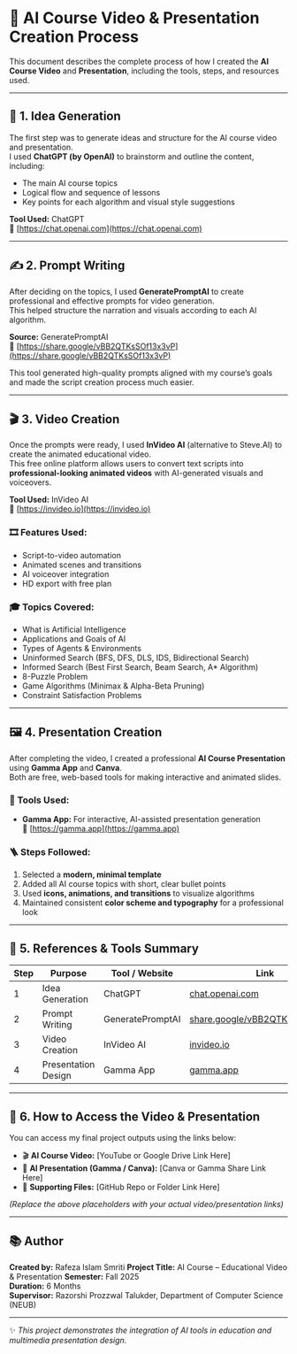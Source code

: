 # 🎥 AI Course Video & Presentation Creation Process

This document describes the complete process of how I created the **AI Course Video** and **Presentation**, including the tools, steps, and resources used.

---

## 🧠 1. Idea Generation

The first step was to generate ideas and structure for the AI course video and presentation.  
I used **ChatGPT (by OpenAI)** to brainstorm and outline the content, including:

- The main AI course topics  
- Logical flow and sequence of lessons  
- Key points for each algorithm and visual style suggestions  

**Tool Used:** ChatGPT  
🔗 [https://chat.openai.com](https://chat.openai.com)

---

## ✍️ 2. Prompt Writing

After deciding on the topics, I used **GeneratePromptAI** to create professional and effective prompts for video generation.  
This helped structure the narration and visuals according to each AI algorithm.

**Source:** GeneratePromptAI  
🔗 [https://share.google/vBB2QTKsSOf13x3vP](https://share.google/vBB2QTKsSOf13x3vP)

This tool generated high-quality prompts aligned with my course’s goals and made the script creation process much easier.

---

## 🎬 3. Video Creation

Once the prompts were ready, I used **InVideo AI** (alternative to Steve.AI) to create the animated educational video.  
This free online platform allows users to convert text scripts into **professional-looking animated videos** with AI-generated visuals and voiceovers.

**Tool Used:** InVideo AI  
🔗 [https://invideo.io](https://invideo.io)

### 🎞️ Features Used:
- Script-to-video automation  
- Animated scenes and transitions  
- AI voiceover integration  
- HD export with free plan  

### 🎓 Topics Covered:
- What is Artificial Intelligence  
- Applications and Goals of AI  
- Types of Agents & Environments  
- Uninformed Search (BFS, DFS, DLS, IDS, Bidirectional Search)  
- Informed Search (Best First Search, Beam Search, A* Algorithm)  
- 8-Puzzle Problem  
- Game Algorithms (Minimax & Alpha-Beta Pruning)  
- Constraint Satisfaction Problems  

---

## 🖼️ 4. Presentation Creation

After completing the video, I created a professional **AI Course Presentation** using **Gamma App** and **Canva**.  
Both are free, web-based tools for making interactive and animated slides.

### 🧰 Tools Used:
- **Gamma App:** For interactive, AI-assisted presentation generation  
  🔗 [https://gamma.app](https://gamma.app)  

### 🪜 Steps Followed:
1. Selected a **modern, minimal template**  
2. Added all AI course topics with short, clear bullet points  
3. Used **icons, animations, and transitions** to visualize algorithms  
4. Maintained consistent **color scheme and typography** for a professional look  

---

## 🔗 5. References & Tools Summary

| Step | Purpose | Tool / Website | Link |
|------|----------|----------------|------|
| 1 | Idea Generation | ChatGPT | [chat.openai.com](https://chat.openai.com) |
| 2 | Prompt Writing | GeneratePromptAI | [share.google/vBB2QTKsSOf13x3vP](https://share.google/vBB2QTKsSOf13x3vP) |
| 3 | Video Creation | InVideo AI | [invideo.io](https://invideo.io) |
| 4 | Presentation Design | Gamma App  | [gamma.app](https://gamma.app) |

---

## 📂 6. How to Access the Video & Presentation

You can access my final project outputs using the links below:

- 🎬 **AI Course Video:** [YouTube or Google Drive Link Here]  
- 📑 **AI Presentation (Gamma / Canva):** [Canva or Gamma Share Link Here]  
- 🧠 **Supporting Files:** [GitHub Repo or Folder Link Here]  

*(Replace the above placeholders with your actual video/presentation links)*

---

## 📚 Author
**Created by:**  Rafeza Islam Smriti
**Project Title:**  AI Course – Educational Video & Presentation 
**Semester:**  Fall 2025  
**Duration:**  6 Months  
**Supervisor:**  Razorshi Prozzwal Talukder, Department of Computer Science (NEUB)

---

✨ *This project demonstrates the integration of AI tools in education and multimedia presentation design.*


